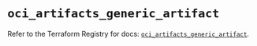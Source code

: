 # `oci_artifacts_generic_artifact`

Refer to the Terraform Registry for docs: [`oci_artifacts_generic_artifact`](https://registry.terraform.io/providers/oracle/oci/6.18.0/docs/resources/artifacts_generic_artifact).
